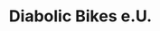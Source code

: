---
title: "Diabolic Bikes e.U."
url: /ehrenhausen-an-der-weinstrasse/diabolic-bikes-e-u/
shop: Motorrad
---